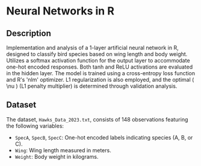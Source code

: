 # Neural Networks in R

## Description
Implementation and analysis of a 1-layer artificial neural network in R, designed to classify bird species based on wing length and body weight. Utilizes a softmax activation function for the output layer to accommodate one-hot encoded responses. Both tanh and ReLU activations are evaluated in the hidden layer. The model is trained using a cross-entropy loss function and R's 'nlm' optimizer. L1 regularization is also employed, and the optimal \( \nu \) (L1 penalty multiplier) is determined through validation analysis.

## Dataset
The dataset, `Hawks_Data_2023.txt`, consists of 148 observations featuring the following variables:
- `SpecA`, `SpecB`, `SpecC`: One-hot encoded labels indicating species (A, B, or C).
- `Wing`: Wing length measured in meters.
- `Weight`: Body weight in kilograms.
